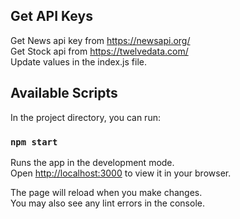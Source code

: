 ## Get API Keys 
Get News api key from https://newsapi.org/ \
Get Stock api from https://twelvedata.com/ \
Update values in the index.js file. 

## Available Scripts

In the project directory, you can run:

### `npm start`

Runs the app in the development mode.\
Open [http://localhost:3000](http://localhost:3000) to view it in your browser.

The page will reload when you make changes.\
You may also see any lint errors in the console.
